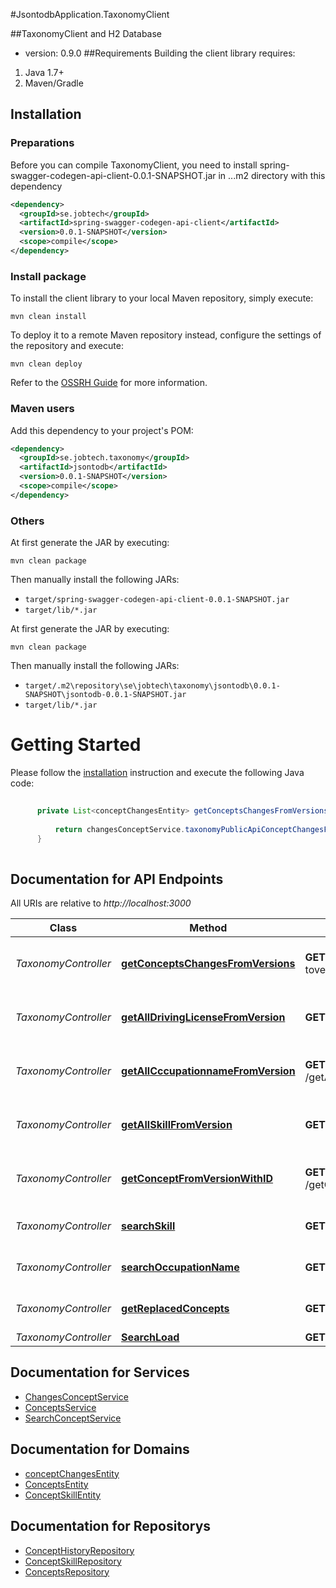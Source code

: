 #JsontodbApplication.TaxonomyClient

##TaxonomyClient and H2 Database
- version: 0.9.0
##Requirements
Building the client library requires:
1. Java 1.7+
2. Maven/Gradle

## Installation

### Preparations
Before you can compile TaxonomyClient, you need to install spring-swagger-codegen-api-client-0.0.1-SNAPSHOT.jar in ..\.m2 directory
with this dependency


```xml
<dependency>
  <groupId>se.jobtech</groupId>
  <artifactId>spring-swagger-codegen-api-client</artifactId>
  <version>0.0.1-SNAPSHOT</version>
  <scope>compile</scope>
</dependency>
```
### Install package
To install the  client library to your local Maven repository, simply execute:

```shell
mvn clean install
```

To deploy it to a remote Maven repository instead, configure the settings of the repository and execute:

```shell
mvn clean deploy
```

Refer to the [OSSRH Guide](http://central.sonatype.org/pages/ossrh-guide.html) for more information.

### Maven users

Add this dependency to your project's POM:
```xml
<dependency>
  <groupId>se.jobtech.taxonomy</groupId>
  <artifactId>jsontodb</artifactId>
  <version>0.0.1-SNAPSHOT</version>
  <scope>compile</scope>
</dependency>
```
### Others

At first generate the JAR by executing:

```shell
mvn clean package
```

Then manually install the following JARs:

* `target/spring-swagger-codegen-api-client-0.0.1-SNAPSHOT.jar`
* `target/lib/*.jar`

At first generate the JAR by executing:

```shell
mvn clean package
```

Then manually install the following JARs:

* `target/.m2\repository\se\jobtech\taxonomy\jsontodb\0.0.1-SNAPSHOT\jsontodb-0.0.1-SNAPSHOT.jar`
* `target/lib/*.jar`

# Getting Started

Please follow the [installation](#installation) instruction and execute the following Java code:

```java
      
      private List<conceptChangesEntity> getConceptsChangesFromVersions(@PathVariable Long fromVersion, Long toVersion) {
  
          return changesConceptService.taxonomyPublicApiConceptChangesFromVersionToVersion(fromVersion, toVersion, null, null);
      }    
    
```
## Documentation for API Endpoints

All URIs are relative to *http://localhost:3000*

Class | Method | HTTP request | Description
------------ | ------------- | ------------- | -------------
*TaxonomyController* | [**getConceptsChangesFromVersions**](docs/ChangesConceptService.md#taxonomyPublicApiConceptChangesFromVersionToVersion) | **GET** /concept-changes-fromversion-toversion/{fromVersion}/{toVersion} | Return conceptChangesEntity changes from-version to-version and insert data in table,TaxonomyClient\src\main\resources\sql\create-table-consepthistory.
*TaxonomyController* | [**getAllDrivingLicenseFromVersion**](docs/ConceptsService.md) | **GET** /drivinglicenses-from-version/{version} |  Return all driving license from a version, and insert data in table,TaxonomyClient\src\main\resources\sql\create-table-consepthistory. se the format yyyy-MM-dd HH:mm:ss (i.e. 2017-06-09 14:30:01).
*TaxonomyController* | [**getAllCccupationnameFromVersion**](docs/ConceptsService.md) | **GET**  /getAllOccupationnameFromVersion/{version}| Return Drivinglicense history from date to now, and insert data in table,TaxonomyClient\src\main\resources\sql\create-table-consepthistory. se the format yyyy-MM-dd HH:mm:ss (i.e. 2017-06-09 14:30:01).
*TaxonomyController* | [**getAllSkillFromVersion**](docs/ConceptsService.md) | **GET** /getAllSkillFromVersion/{version}| Return Skills history from version, and insert data in table,TaxonomyClient\src\main\resources\sql\create-table-consepthistory. se the format yyyy-MM-dd HH:mm:ss (i.e. 2017-06-09 14:30:01).
*TaxonomyController* | [**getConceptFromVersionWithID**](docs/ConceptsService.md) | **GET** /getConceptFromVersionWithID/{version}| Return Skills history from version, and insert data in table,TaxonomyClient\src\main\resources\sql\create-table-consepthistory. se the format yyyy-MM-dd HH:mm:ss (i.e. 2017-06-09 14:30:01).
*TaxonomyController* | [**searchSkill**](docs/SearchConceptService.md) | **GET** /SearchSkill/{q} | Return Skill(s) concepts by part of string, and insert data in table,TaxonomyClient\src\main\resources\sql\create-table-conseptskill
*TaxonomyController* | [**searchOccupationName**](docs/SearchConceptService.md) | **GET** /SearchOccupationName/{q} | Return SearchOccupationName(s) concepts by part of string, and insert data in table,TaxonomyClient\src\main\resources\sql\create-table-consepthistory  
*TaxonomyController* | [**getReplacedConcepts**](TaxonomyController.md#ConceptsService) | **GET** conceptsId/{id} | Return concepts with id. and insert data in table,C:\Workspace\TaxonomyClient\src\main\resources\sql\create-table-concepts   
*TaxonomyController* | [**SearchLoad**](TaxonomyController.md#SearchConceptService) | **GET** /SearchLoad/{q} | run Load test. 


## Documentation for Services
 - [ChangesConceptService](docs/ChangesConceptService.md)
 - [ConceptsService](docs/ConceptsService.md)
 - [SearchConceptService](docs/SearchConceptService.md)
 
 ## Documentation for Domains
 - [conceptChangesEntity](docs/conceptChangesEntity.md)
 - [ConceptsEntity](docs/ConceptsEntity.md)
 - [ConceptSkillEntity](docs/ConceptSkillEntity.md)
 
  ## Documentation for Repositorys
 - [ConceptHistoryRepository](docs/ConceptHistoryRepository.md)
 - [ConceptSkillRepository](docs/ConceptSkillRepository.md)
 - [ConceptsRepository](docs/ConceptsRepository.md)
 





